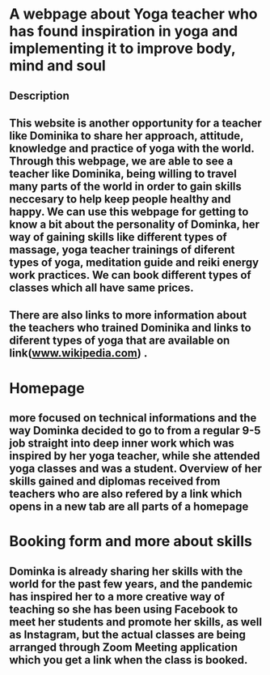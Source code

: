# A webpage about Yoga teacher who has found inspiration in yoga and implementing it to improve  body, mind and soul #

## Description 

## This website is another opportunity for a teacher like Dominika to share her approach, attitude, knowledge and practice of yoga with the world. Through this webpage, we are able to see a teacher like Dominika, being willing to travel many parts of the world in order to gain skills neccesary to help keep people healthy and happy. We can use this webpage for getting to know a bit about the personality of Dominka, her way of gaining skills like different types of massage, yoga teacher trainings of diferent types of yoga, meditation guide and reiki energy work practices. We can book different types of classes which all have same prices.
## There are also links to more information about the teachers who trained Dominika and links to diferent types of yoga that are available on link(www.wikipedia.com) .

# Homepage

## more focused on technical informations and the way Dominka decided to go to from a regular 9-5 job straight into deep inner work which was inspired by her yoga teacher, while she attended yoga classes and was a student. Overview of her skills gained and diplomas received from teachers who are also refered by a link which opens in a new tab are all parts of a homepage

# Booking form and more about skills

## Dominka is already sharing her skills with the world for the past few years, and the pandemic has inspired her to a more creative way of teaching so she has been using Facebook to meet her students and promote her skills, as well as Instagram, but the actual classes are being arranged through Zoom Meeting application which you get a link when the class is booked.


